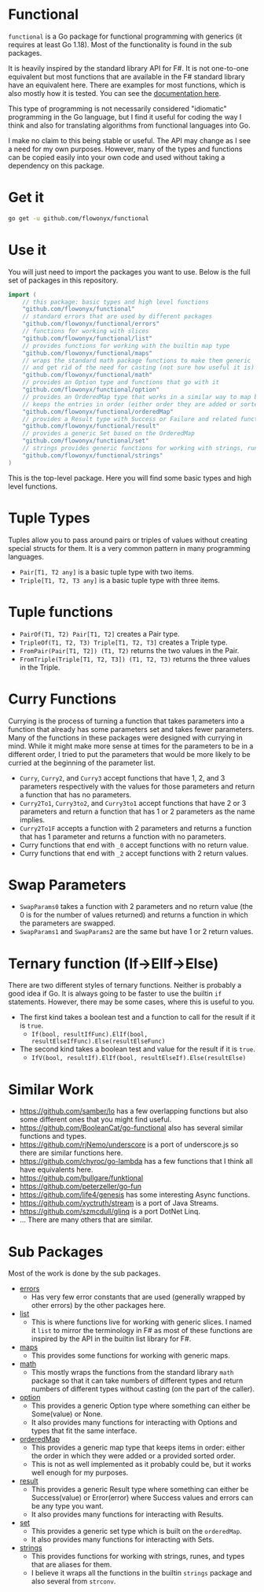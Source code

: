 # Functional

`functional` is a Go package for functional programming with generics (it requires at least Go 1.18). Most of the functionality is found in the sub packages.

It is heavily inspired by the standard library API for F#. It is not one-to-one equivalent but most functions that are available in the F# standard library have an equivalent here. There are examples for most functions, which is also mostly how it is tested. You can see the [documentation here](https://pkg.go.dev/github.com/flowonyx/functional).

This type of programming is not necessarily considered "idiomatic" programming in the Go language, but I find it useful for coding the way I think and also for translating algorithms from functional languages into Go.

I make no claim to this being stable or useful. The API may change as I see a need for my own purposes. However, many of the types and functions can be copied easily into your own code and used without taking a dependency on this package.

# Get it

```sh
go get -u github.com/flowonyx/functional
```

# Use it

You will just need to import the packages you want to use. Below is the full set of packages in this repository.

```go
import (
    // this package: basic types and high level functions
    "github.com/flowonyx/functional"
    // standard errors that are used by different packages
    "github.com/flowonyx/functional/errors"
    // functions for working with slices
    "github.com/flowonyx/functional/list"
    // provides functions for working with the builtin map type
    "github.com/flowonyx/functional/maps"
    // wraps the standard math package functions to make them generic
    // and get rid of the need for casting (not sure how useful it is)
    "github.com/flowonyx/functional/math"
    // provides an Option type and functions that go with it
    "github.com/flowonyx/functional/option"
    // provides an OrderedMap type that works in a similar way to map but
    // keeps the entries in order (either order they are added or sorted order)
    "github.com/flowonyx/functional/orderedMap"
    // provides a Result type with Success or Failure and related functions
    "github.com/flowonyx/functional/result"
    // provides a generic Set based on the OrderedMap
    "github.com/flowonyx/functional/set"
    // strings provides generic functions for working with strings, runes, and types based on them
    "github.com/flowonyx/functional/strings"
)
```

This is the top-level package. Here you will find some basic types and high level functions.

# Tuple Types

Tuples allow you to pass around pairs or triples of values without creating special structs for them. It is a very common pattern in many programming languages.

* `Pair[T1, T2 any]` is a basic tuple type with two items.
* `Triple[T1, T2, T3 any]` is a basic tuple type with three items.

# Tuple functions

* `PairOf(T1, T2) Pair[T1, T2]` creates a Pair type.
* `TripleOf(T1, T2, T3) Triple[T1, T2, T3]` creates a Triple type.
* `FromPair(Pair[T1, T2]) (T1, T2)` returns the two values in the Pair.
* `FromTriple(Triple[T1, T2, T3]) (T1, T2, T3)` returns the three values in the Triple.

# Curry Functions

Currying is the process of turning a function that takes parameters into a function that already has some parameters set and takes fewer parameters. Many of the functions in these packages were designed with currying in mind. While it might make more sense at times for the parameters to be in a different order, I tried to put the parameters that would be more likely to be curried at the beginning of the parameter list.

* `Curry`, `Curry2`, and `Curry3` accept functions that have 1, 2, and 3 parameters respectively with the values for those parameters and return a function that has no parameters.
* `Curry2To1`, `Curry3to2`, and `Curry3to1` accept functions that have 2 or 3 parameters and return a function that has 1 or 2 parameters as the name implies.
* `Curry2To1F` accepts a function with 2 parameters and returns a function that has 1 parameter and returns a function with no parameters.
* Curry functions that end with `_0` accept functions with no return value.
* Curry functions that end with `_2` accept functions with 2 return values.

# Swap Parameters

* `SwapParams0` takes a function with 2 parameters and no return value (the 0 is for the number of values returned) and returns a function in which the parameters are swapped.
* `SwapParams1` and `SwapParams2` are the same but have 1 or 2 return values.

# Ternary function (If->ElIf->Else)

There are two different styles of ternary functions. Neither is probably a good idea if Go. It is always going to be faster to use the builtin `if` statements. However, there may be some cases, where this is useful to you.

* The first kind takes a boolean test and a function to call for the result if it is `true`.
  * `If(bool, resultIfFunc).ElIf(bool, resultElseIfFunc).Else(resultElseFunc)`
* The second kind takes a boolean test and value for the result if it is `true`.
  * `IfV(bool, resultIf).ElIf(bool, resultElseIf).Else(resultElse)`

# Similar Work

* https://github.com/samber/lo has a few overlapping functions but also some different ones that you might find useful.
* https://github.com/BooleanCat/go-functional also has several similar functions and types.
* https://github.com/rjNemo/underscore is a port of underscore.js so there are similar functions here.
* https://github.com/chyroc/go-lambda has a few functions that I think all have equivalents here.
* https://github.com/bullgare/funktional
* https://github.com/peterzeller/go-fun
* https://github.com/life4/genesis has some interesting Async functions.
* https://github.com/xyctruth/stream is a port of Java Streams.
* https://github.com/szmcdull/glinq is a port DotNet Linq.
* ... There are many others that are similar.

# Sub Packages

Most of the work is done by the sub packages.

* [errors](./errors)
  * Has very few error constants that are used (generally wrapped by other errors) by the other packages here.
* [list](./list)
  * This is where functions live for working with generic slices. I named it `list` to mirror the terminology in F# as most of these functions are inspired by the API in the builtin  list library for F#.
* [maps](./maps)
  * This provides some functions for working with generic maps.
* [math](./math)
  * This mostly wraps the functions from the standard library `math` package so that it can take numbers of different types and return numbers of different types without casting (on the part of the caller).
* [option](./option)
  * This provides a generic Option type where something can either be Some(value) or None.
  * It also provides many functions for interacting with Options and types that fit the same interface.
* [orderedMap](./orderedMap)
  * This provides a generic map type that keeps items in order: either the order in which they were added or a provided sorted order.
  * This is not as well implemented as it probably could be, but it works well enough for my purposes.
* [result](./result)
  * This provides a generic Result type where something can either be Success(value) or Error(error) where Success values and errors can be any type you want.
  * It also provides many functions for interacting with Results.
* [set](./set)
  * This provides a generic set type which is built on the `orderedMap`.
  * It also provides many functions for interacting with Sets.
* [strings](./strings)
  * This provides functions for working with strings, runes, and types that are aliases for them.
  * I believe it wraps all the functions in the builtin `strings` package and also several from `strconv`.